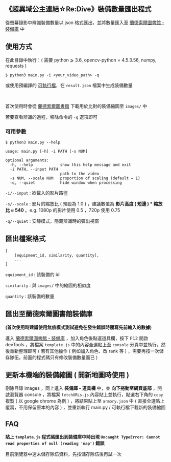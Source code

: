 《超異域公主連結☆Re:Dive》裝備數量匯出程式
---
從螢幕錄影中辨識裝備數量以 json 格式匯出，並將數量匯入至 [蘭德索爾圖書館 - 裝備庫](https://pcredivewiki.tw/Armory) 中

## 使用方式

在此目錄中執行：( 需要 python ⩾ 3.6, opencv-python = 4.5.3.56, numpy, requests )
```
$ python3 main.py -i <your_video_path> -q
```

或使用預編譯的 [可執行檔]()，在 `result.json` 檔案中生成裝備數量

<br>

首次使用時會從 [蘭德索爾圖書館](https://pcredivewiki.tw/) 下載用於比對的裝備縮圖至 `images/` 中

若要查看辨識的過程，移除命令的 `-q` 選項即可

### 可用參數

```
$ python3 main.py --help

usage: main.py [-h] -i PATH [-s NUM]

optional arguments:
  -h, --help            show this help message and exit
  -i PATH, --input PATH
                        path to the video
  -s NUM, --scale NUM   proportion of scaling (default = 1)
  -q, --quiet           hide window when processing
```

`-i/--input` : 欲載入的影片路徑

`-s/--scale` : 影片的縮放比 ( 預設為 1.0 ) ，建議數值為 **影片高度 ( 短邊 ) * 縮放比 ≈ 540** 。e.g. 1080p 的影片使用 0.5 ，720p 使用 0.75

`-q/--quiet` : 安靜模式，隱藏辨識時的彈出視窗

## 匯出檔案格式

```
[
    [equipment_id, similarity, quantity],
    ...
]
```

`equipment_id` : 該裝備的 id

`similarity` : 與 `images/` 中的縮圖的相似度

`quantity` : 該裝備的數量

## 匯出至蘭德索爾圖書館裝備庫

**(首次使用時建議使用無痕模式測試避免在發生錯誤時覆寫先前輸入的數據)**

進入 [蘭德索爾圖書館 - 裝備庫](https://pcredivewiki.tw/Armory) ，加入角色後點選道具欄，按下 <kbd>F12</kbd> 開啟 devTools ，將檔案 `template.js` 中的內容全選貼上至 `console` 分頁中並執行，然後重新整理即可 ( 若有其他操作 ( 例如加入角色、改 rank 等 ) ，需要再按一次儲存隊伍，前面的程式碼只有修改裝備數量而已 )

## 更新本機端的裝備縮圖 ( 開新地圖時使用 )

刪除目錄 images ，同上進入 **裝備庫 - 道具欄** 中，並 **向下捲動至網頁底部** ，開啟瀏覽器 console ，將檔案 `fetchURLs.js` 內容貼上並執行，點選右下角的 `copy` 複製 ( 以 google chrome 為例 ) ，將結果貼上至 `armory.json` 中 ( 直接全選貼上覆寫，不用保留原本的內容 ) ，並重新執行 main.py / 可執行檔下載新的裝備縮圖

## FAQ

**貼上 `template.js` 程式碼匯出到裝備庫中時出現 `Uncaught TypeError: Cannot read properties of null (reading 'map')` 錯誤**

目前瀏覽器中還未儲存隊伍資料，先按儲存隊伍後再試一次
